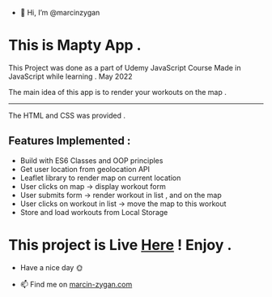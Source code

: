 - 👋 Hi, I’m @marcinzygan

# This is Mapty App .

This Project was done as a part of Udemy JavaScript Course
Made in JavaScript while learning . May 2022

The main idea of this app is to render your workouts on the map .

---

The HTML and CSS was provided .

## Features Implemented :

- Build with ES6 Classes and OOP principles
- Get user location from geolocation API
- Leaflet library to render map on current location
- User clicks on map -> display workout form
- User submits form -> render workout in list , and on the map
- User clicks on workout in list -> move the map to this workout
- Store and load workouts from Local Storage

# This project is Live <a href="https://mz-mapty.netlify.app">Here</a> ! Enjoy .

- Have a nice day 🌞

- 📫 Find me on <a href="https://marcin-zygan.com">marcin-zygan.com</a>
